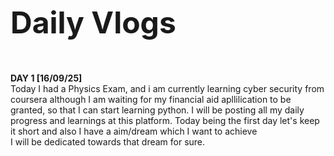 <font size="18"> <strong> Daily Vlogs </strong></font>
<br><br> <br> <br>
<strong> DAY 1 [16/09/25]</strong>
<br> Today I had a Physics Exam, and i am currently learning cyber security from coursera although I am waiting for my financial aid apllilication to be <br> granted, so that I can start learning python. I will be
posting all my daily progress and learnings at this platform. Today being the first day let's keep it short and also I have a aim/dream which I want to achieve <br> I will be dedicated towards that dream for sure.
<br><br>
